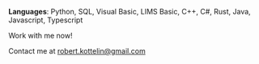 **Languages**: 
Python, SQL, Visual Basic, LIMS Basic, C++, C#, Rust, Java, Javascript, Typescript

Work with me now!

Contact me at robert.kottelin@gmail.com
